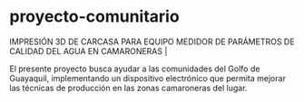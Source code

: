 # proyecto-comunitario
IMPRESIÓN 3D DE CARCASA PARA EQUIPO MEDIDOR DE PARÁMETROS DE CALIDAD DEL AGUA EN CAMARONERAS |

El presente proyecto busca ayudar a las comunidades del Golfo de Guayaquil, implementando un dispositivo electrónico que permita mejorar las técnicas de producción en las zonas camaroneras del lugar.
